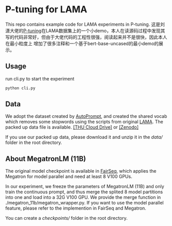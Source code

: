 # P-tuning for LAMA
This repo contains example code for LAMA experiments in P-tuning.
这是刘潇大佬的[P-tuning](https://github.com/THUDM/P-tuning)在LAMA数据集上的一个小demo，本人在读源码过程中发现其写的代码非常好，但由于大佬代码的工程性很强，阅读起来并不是很快，因此本人在最小粒度上
增加了很多注释和一个基于bert-base-uncased的最小demo的展示。










## Usage
run cli.py to start the experiment
```bash
python cli.py
```

## Data
We adopt the dataset created by [AutoPrompt](https://github.com/ucinlp/autoprompt), and created the shared vocab which removes 
some stopwords using the scripts from original [LAMA](https://github.com/facebookresearch/LAMA). The packed up data file is available. 
[[THU Cloud Drive]](https://cloud.tsinghua.edu.cn/f/21b9dcf05cc44adfad25/?dl=1) or [[Zenodo]](https://zenodo.org/record/5578210/files/P-tune_LAMA.tar.gz?download=1)

If you use our packed up data, please download it and unzip it in the *data/* folder in the root directory.

## About MegatronLM (11B)
The original model checkpoint is available in [FairSeq](https://github.com/pytorch/fairseq/tree/master/examples/megatron_11b), 
which applies the Megatron for model parallel and need at least 8 V100 GPUs. 

In our experiment, we freeze the parameters of MegatronLM (11B) and only train the continuous prompt, and thus merge the 
splited 8 model partitions into one and load into a 32G V100 GPU. We provide the merge function in ./megatron_11b/megatron_wrapper.py. 
If you want to use the model parallel feature, please refer to the implemention in FairSeq and Megatron.

You can create a *checkpoints/* folder in the root directory.
